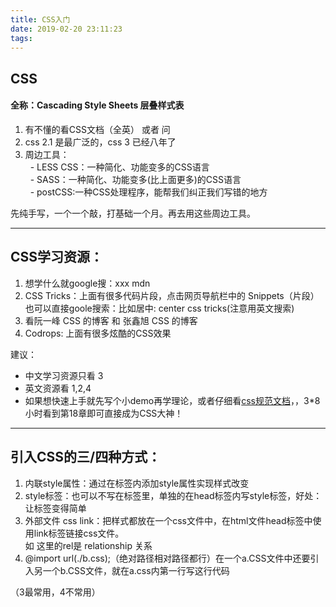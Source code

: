 ```yaml
---
title: CSS入门
date: 2019-02-20 23:11:23
tags:
---
```

## CSS 
#### 全称：Cascading Style Sheets 层叠样式表  
1. 有不懂的看CSS文档（全英） 或者 问  
2. css 2.1 是最广泛的，css 3 已经八年了  
3. 周边工具：  
&nbsp; - LESS CSS：一种简化、功能变多的CSS语言  
&nbsp; - SASS：一种简化、功能变多(比上面更多)的CSS语言  
&nbsp; - postCSS:一种CSS处理程序，能帮我们纠正我们写错的地方  

先纯手写，一个一个敲，打基础一个月。再去用这些周边工具。

---

## CSS学习资源：  
1. 想学什么就google搜：xxx mdn  
2. CSS Tricks：上面有很多代码片段，点击网页导航栏中的 Snippets（片段） 也可以直接goole搜索：比如居中: center css tricks(注意用英文搜索)  
3. 看阮一峰 CSS 的博客 和 张鑫旭 CSS 的博客  
4. Codrops: 上面有很多炫酷的CSS效果  

建议：  
- 中文学习资源只看 3   
- 英文资源看 1,2,4   
- 如果想快速上手就先写个小demo再学理论，或者仔细看[css规范文档](http://www.ayqy.net/doc/css2-1/cover.html)，，3*8小时看到第18章即可直接成为CSS大神！ 
---
## 引入CSS的三/四种方式：  
1. 内联style属性：通过在标签内添加style属性实现样式改变 
2. style标签：也可以不写在标签里，单独的在head标签内写style标签，好处：让标签变得简单   
3. 外部文件 css link：把样式都放在一个css文件中，在html文件head标签中使用link标签链接css文件。  
如 <link rel="stylesheet" href="./a.css"> 这里的rel是 relationship 关系  
4. @import url(./b.css);（绝对路径相对路径都行）在一个a.CSS文件中还要引入另一个b.CSS文件，就在a.css内第一行写这行代码   

（3最常用，4不常用）
